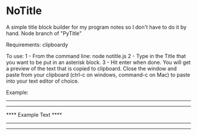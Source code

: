 # NoTitle
A simple title block builder for my program notes so I don't have to do it by hand. Node branch of "PyTitle"

Requirements: clipboardy

To use:
1 - From the command line: node notitle.js
2 - Type in the Title that you want to be put in an asterisk block.
3 - Hit enter when done. You will get a preview of the text that is copied to clipboard. 
    Close the window and paste from your clipboard (ctrl-c on windows, command-c on Mac) to paste
    into your text editor of choice.
    
    
Example:
***

**********************
**** Example Text ****
**********************

***

